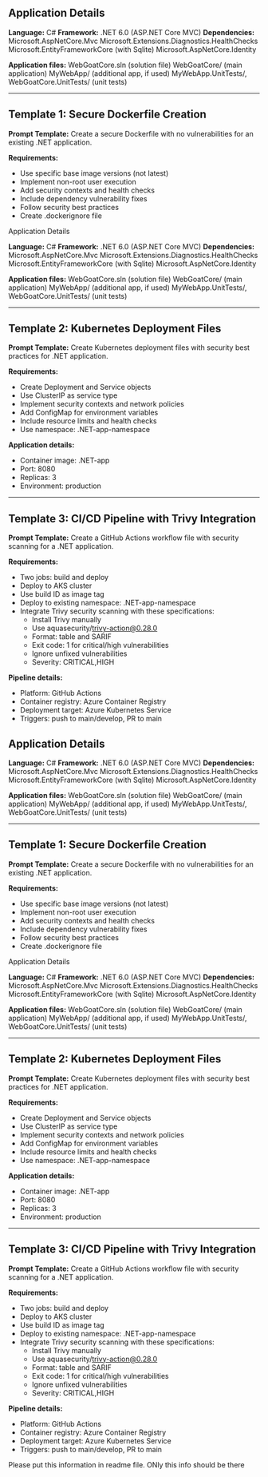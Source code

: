 ## Application Details

**Language:**  C# 
**Framework:** .NET 6.0 (ASP.NET Core MVC) 
**Dependencies:** Microsoft.AspNetCore.Mvc
Microsoft.Extensions.Diagnostics.HealthChecks
Microsoft.EntityFrameworkCore (with Sqlite)
Microsoft.AspNetCore.Identity

**Application files:** WebGoatCore.sln (solution file)
WebGoatCore/ (main application)
MyWebApp/ (additional app, if used)
MyWebApp.UnitTests/,
WebGoatCore.UnitTests/ (unit tests)

---

## Template 1: Secure Dockerfile Creation

**Prompt Template:**
Create a secure Dockerfile with no vulnerabilities for an existing .NET application.

**Requirements:**
- Use specific base image versions (not latest)
- Implement non-root user execution
- Add security contexts and health checks
- Include dependency vulnerability fixes
- Follow security best practices
- Create .dockerignore file

Application Details

**Language:**  C# 
**Framework:** .NET 6.0 (ASP.NET Core MVC) 
**Dependencies:** Microsoft.AspNetCore.Mvc
Microsoft.Extensions.Diagnostics.HealthChecks
Microsoft.EntityFrameworkCore (with Sqlite)
Microsoft.AspNetCore.Identity

**Application files:** WebGoatCore.sln (solution file)
WebGoatCore/ (main application)
MyWebApp/ (additional app, if used)
MyWebApp.UnitTests/,
WebGoatCore.UnitTests/ (unit tests)

---

## Template 2: Kubernetes Deployment Files

**Prompt Template:**
Create Kubernetes deployment files with security best practices for .NET application.

**Requirements:**
- Create Deployment and Service objects
- Use ClusterIP as service type
- Implement security contexts and network policies
- Add ConfigMap for environment variables
- Include resource limits and health checks
- Use namespace: .NET-app-namespace

**Application details:**
- Container image: .NET-app
- Port: 8080
- Replicas: 3
- Environment: production

---

## Template 3: CI/CD Pipeline with Trivy Integration

**Prompt Template:**
Create a GitHub Actions workflow file with security scanning for a .NET application.

**Requirements:**
- Two jobs: build and deploy
- Deploy to AKS cluster
- Use build ID as image tag
- Deploy to existing namespace: .NET-app-namespace
- Integrate Trivy security scanning with these specifications:
  - Install Trivy manually
  - Use aquasecurity/trivy-action@0.28.0
  - Format: table and SARIF
  - Exit code: 1 for critical/high vulnerabilities
  - Ignore unfixed vulnerabilities
  - Severity: CRITICAL,HIGH

**Pipeline details:**
- Platform: GitHub Actions
- Container registry: Azure Container Registry
- Deployment target: Azure Kubernetes Service
- Triggers: push to main/develop, PR to main
## Application Details

**Language:**  C# 
**Framework:** .NET 6.0 (ASP.NET Core MVC) 
**Dependencies:** Microsoft.AspNetCore.Mvc
Microsoft.Extensions.Diagnostics.HealthChecks
Microsoft.EntityFrameworkCore (with Sqlite)
Microsoft.AspNetCore.Identity

**Application files:** WebGoatCore.sln (solution file)
WebGoatCore/ (main application)
MyWebApp/ (additional app, if used)
MyWebApp.UnitTests/,
WebGoatCore.UnitTests/ (unit tests)

---

## Template 1: Secure Dockerfile Creation

**Prompt Template:**
Create a secure Dockerfile with no vulnerabilities for an existing .NET application.

**Requirements:**
- Use specific base image versions (not latest)
- Implement non-root user execution
- Add security contexts and health checks
- Include dependency vulnerability fixes
- Follow security best practices
- Create .dockerignore file

Application Details

**Language:**  C# 
**Framework:** .NET 6.0 (ASP.NET Core MVC) 
**Dependencies:** Microsoft.AspNetCore.Mvc
Microsoft.Extensions.Diagnostics.HealthChecks
Microsoft.EntityFrameworkCore (with Sqlite)
Microsoft.AspNetCore.Identity

**Application files:** WebGoatCore.sln (solution file)
WebGoatCore/ (main application)
MyWebApp/ (additional app, if used)
MyWebApp.UnitTests/,
WebGoatCore.UnitTests/ (unit tests)

---

## Template 2: Kubernetes Deployment Files

**Prompt Template:**
Create Kubernetes deployment files with security best practices for .NET application.

**Requirements:**
- Create Deployment and Service objects
- Use ClusterIP as service type
- Implement security contexts and network policies
- Add ConfigMap for environment variables
- Include resource limits and health checks
- Use namespace: .NET-app-namespace

**Application details:**
- Container image: .NET-app
- Port: 8080
- Replicas: 3
- Environment: production

---

## Template 3: CI/CD Pipeline with Trivy Integration

**Prompt Template:**
Create a GitHub Actions workflow file with security scanning for a .NET application.

**Requirements:**
- Two jobs: build and deploy
- Deploy to AKS cluster
- Use build ID as image tag
- Deploy to existing namespace: .NET-app-namespace
- Integrate Trivy security scanning with these specifications:
  - Install Trivy manually
  - Use aquasecurity/trivy-action@0.28.0
  - Format: table and SARIF
  - Exit code: 1 for critical/high vulnerabilities
  - Ignore unfixed vulnerabilities
  - Severity: CRITICAL,HIGH

**Pipeline details:**
- Platform: GitHub Actions
- Container registry: Azure Container Registry
- Deployment target: Azure Kubernetes Service
- Triggers: push to main/develop, PR to main

Please put this information in readme file. ONly this info should be there
